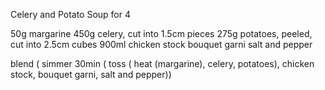 Celery and Potato Soup for 4

50g margarine
450g celery, cut into 1.5cm pieces
275g potatoes, peeled, cut into 2.5cm cubes
900ml chicken stock
bouquet garni
salt and pepper

blend (
	simmer 30min (
		toss (
			heat (margarine),
			celery, potatoes),
		chicken stock,
		bouquet garni,
		salt and pepper))
